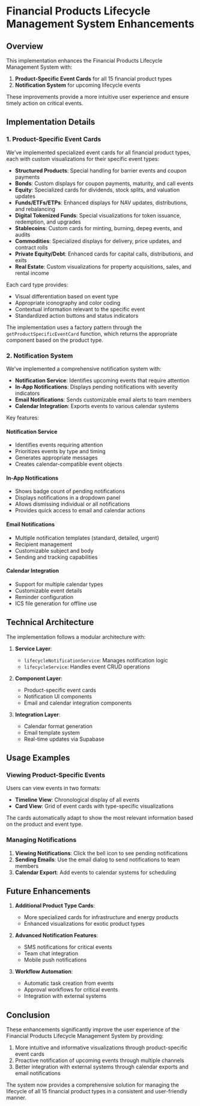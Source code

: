 # Financial Products Lifecycle Management System Enhancements

## Overview

This implementation enhances the Financial Products Lifecycle Management System with:

1. **Product-Specific Event Cards** for all 15 financial product types
2. **Notification System** for upcoming lifecycle events

These improvements provide a more intuitive user experience and ensure timely action on critical events.

## Implementation Details

### 1. Product-Specific Event Cards

We've implemented specialized event cards for all financial product types, each with custom visualizations for their specific event types:

- **Structured Products**: Special handling for barrier events and coupon payments
- **Bonds**: Custom displays for coupon payments, maturity, and call events
- **Equity**: Specialized cards for dividends, stock splits, and valuation updates
- **Funds/ETFs/ETPs**: Enhanced displays for NAV updates, distributions, and rebalancing
- **Digital Tokenized Funds**: Special visualizations for token issuance, redemption, and upgrades
- **Stablecoins**: Custom cards for minting, burning, depeg events, and audits
- **Commodities**: Specialized displays for delivery, price updates, and contract rolls
- **Private Equity/Debt**: Enhanced cards for capital calls, distributions, and exits
- **Real Estate**: Custom visualizations for property acquisitions, sales, and rental income

Each card type provides:
- Visual differentiation based on event type
- Appropriate iconography and color coding
- Contextual information relevant to the specific event
- Standardized action buttons and status indicators

The implementation uses a factory pattern through the `getProductSpecificEventCard` function, which returns the appropriate component based on the product type.

### 2. Notification System

We've implemented a comprehensive notification system with:

- **Notification Service**: Identifies upcoming events that require attention
- **In-App Notifications**: Displays pending notifications with severity indicators
- **Email Notifications**: Sends customizable email alerts to team members
- **Calendar Integration**: Exports events to various calendar systems

Key features:

#### Notification Service
- Identifies events requiring attention
- Prioritizes events by type and timing
- Generates appropriate messages
- Creates calendar-compatible event objects

#### In-App Notifications
- Shows badge count of pending notifications
- Displays notifications in a dropdown panel
- Allows dismissing individual or all notifications
- Provides quick access to email and calendar actions

#### Email Notifications
- Multiple notification templates (standard, detailed, urgent)
- Recipient management
- Customizable subject and body
- Sending and tracking capabilities

#### Calendar Integration
- Support for multiple calendar types
- Customizable event details
- Reminder configuration
- ICS file generation for offline use

## Technical Architecture

The implementation follows a modular architecture with:

1. **Service Layer**:
   - `lifecycleNotificationService`: Manages notification logic
   - `lifecycleService`: Handles event CRUD operations

2. **Component Layer**:
   - Product-specific event cards
   - Notification UI components
   - Email and calendar integration components

3. **Integration Layer**:
   - Calendar format generation
   - Email template system
   - Real-time updates via Supabase

## Usage Examples

### Viewing Product-Specific Events

Users can view events in two formats:
- **Timeline View**: Chronological display of all events
- **Card View**: Grid of event cards with type-specific visualizations

The cards automatically adapt to show the most relevant information based on the product and event type.

### Managing Notifications

1. **Viewing Notifications**: Click the bell icon to see pending notifications
2. **Sending Emails**: Use the email dialog to send notifications to team members
3. **Calendar Export**: Add events to calendar systems for scheduling

## Future Enhancements

1. **Additional Product Type Cards**:
   - More specialized cards for infrastructure and energy products
   - Enhanced visualizations for exotic product types

2. **Advanced Notification Features**:
   - SMS notifications for critical events
   - Team chat integration
   - Mobile push notifications

3. **Workflow Automation**:
   - Automatic task creation from events
   - Approval workflows for critical events
   - Integration with external systems

## Conclusion

These enhancements significantly improve the user experience of the Financial Products Lifecycle Management System by providing:

1. More intuitive and informative visualizations through product-specific event cards
2. Proactive notification of upcoming events through multiple channels
3. Better integration with external systems through calendar exports and email notifications

The system now provides a comprehensive solution for managing the lifecycle of all 15 financial product types in a consistent and user-friendly manner.